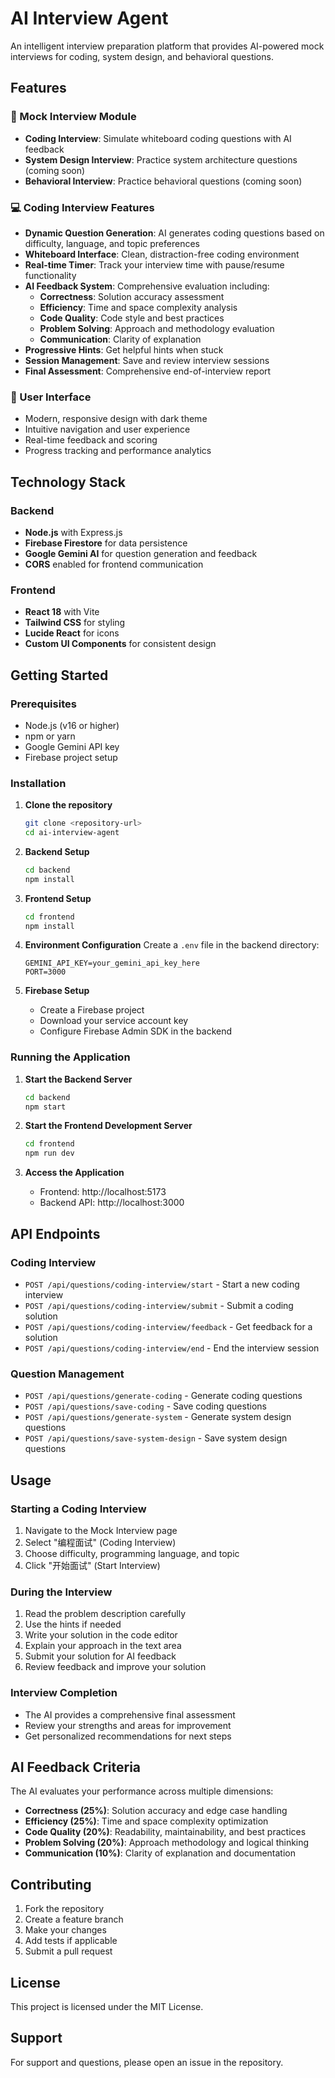 # AI Interview Agent

An intelligent interview preparation platform that provides AI-powered mock interviews for coding, system design, and behavioral questions.

## Features

### 🎯 Mock Interview Module
- **Coding Interview**: Simulate whiteboard coding questions with AI feedback
- **System Design Interview**: Practice system architecture questions (coming soon)
- **Behavioral Interview**: Practice behavioral questions (coming soon)

### 💻 Coding Interview Features
- **Dynamic Question Generation**: AI generates coding questions based on difficulty, language, and topic preferences
- **Whiteboard Interface**: Clean, distraction-free coding environment
- **Real-time Timer**: Track your interview time with pause/resume functionality
- **AI Feedback System**: Comprehensive evaluation including:
  - **Correctness**: Solution accuracy assessment
  - **Efficiency**: Time and space complexity analysis
  - **Code Quality**: Code style and best practices
  - **Problem Solving**: Approach and methodology evaluation
  - **Communication**: Clarity of explanation
- **Progressive Hints**: Get helpful hints when stuck
- **Session Management**: Save and review interview sessions
- **Final Assessment**: Comprehensive end-of-interview report

### 🎨 User Interface
- Modern, responsive design with dark theme
- Intuitive navigation and user experience
- Real-time feedback and scoring
- Progress tracking and performance analytics

## Technology Stack

### Backend
- **Node.js** with Express.js
- **Firebase Firestore** for data persistence
- **Google Gemini AI** for question generation and feedback
- **CORS** enabled for frontend communication

### Frontend
- **React 18** with Vite
- **Tailwind CSS** for styling
- **Lucide React** for icons
- **Custom UI Components** for consistent design

## Getting Started

### Prerequisites
- Node.js (v16 or higher)
- npm or yarn
- Google Gemini API key
- Firebase project setup

### Installation

1. **Clone the repository**
   ```bash
   git clone <repository-url>
   cd ai-interview-agent
   ```

2. **Backend Setup**
   ```bash
   cd backend
   npm install
   ```

3. **Frontend Setup**
   ```bash
   cd frontend
   npm install
   ```

4. **Environment Configuration**
   Create a `.env` file in the backend directory:
   ```env
   GEMINI_API_KEY=your_gemini_api_key_here
   PORT=3000
   ```

5. **Firebase Setup**
   - Create a Firebase project
   - Download your service account key
   - Configure Firebase Admin SDK in the backend

### Running the Application

1. **Start the Backend Server**
   ```bash
   cd backend
   npm start
   ```

2. **Start the Frontend Development Server**
   ```bash
   cd frontend
   npm run dev
   ```

3. **Access the Application**
   - Frontend: http://localhost:5173
   - Backend API: http://localhost:3000

## API Endpoints

### Coding Interview
- `POST /api/questions/coding-interview/start` - Start a new coding interview
- `POST /api/questions/coding-interview/submit` - Submit a coding solution
- `POST /api/questions/coding-interview/feedback` - Get feedback for a solution
- `POST /api/questions/coding-interview/end` - End the interview session

### Question Management
- `POST /api/questions/generate-coding` - Generate coding questions
- `POST /api/questions/save-coding` - Save coding questions
- `POST /api/questions/generate-system` - Generate system design questions
- `POST /api/questions/save-system-design` - Save system design questions

## Usage

### Starting a Coding Interview
1. Navigate to the Mock Interview page
2. Select "编程面试" (Coding Interview)
3. Choose difficulty, programming language, and topic
4. Click "开始面试" (Start Interview)

### During the Interview
1. Read the problem description carefully
2. Use the hints if needed
3. Write your solution in the code editor
4. Explain your approach in the text area
5. Submit your solution for AI feedback
6. Review feedback and improve your solution

### Interview Completion
- The AI provides a comprehensive final assessment
- Review your strengths and areas for improvement
- Get personalized recommendations for next steps

## AI Feedback Criteria

The AI evaluates your performance across multiple dimensions:

- **Correctness (25%)**: Solution accuracy and edge case handling
- **Efficiency (25%)**: Time and space complexity optimization
- **Code Quality (20%)**: Readability, maintainability, and best practices
- **Problem Solving (20%)**: Approach methodology and logical thinking
- **Communication (10%)**: Clarity of explanation and documentation

## Contributing

1. Fork the repository
2. Create a feature branch
3. Make your changes
4. Add tests if applicable
5. Submit a pull request

## License

This project is licensed under the MIT License.

## Support

For support and questions, please open an issue in the repository.